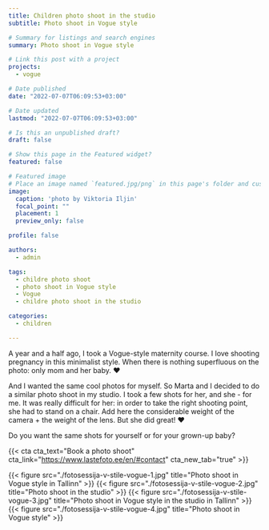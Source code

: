 ```yaml
---
title: Children photo shoot in the studio
subtitle: Photo shoot in Vogue style

# Summary for listings and search engines
summary: Photo shoot in Vogue style

# Link this post with a project
projects: 
  - vogue

# Date published
date: "2022-07-07T06:09:53+03:00"

# Date updated
lastmod: "2022-07-07T06:09:53+03:00"

# Is this an unpublished draft?
draft: false

# Show this page in the Featured widget?
featured: false

# Featured image
# Place an image named `featured.jpg/png` in this page's folder and customize its options here.
image:
  caption: 'photo by Viktoria Iljin'
  focal_point: ""
  placement: 1
  preview_only: false

profile: false

authors:
  - admin

tags:
  - childre photo shoot
  - photo shoot in Vogue style
  - Vogue
  - childre photo shoot in the studio

categories:
  - children

---
```

A year and a half ago, I took a Vogue-style maternity course. I love shooting pregnancy in this minimalist style. When there is nothing superfluous on the photo: only mom and her baby. ❤️

And I wanted the same cool photos for myself. So Marta and I decided to do a similar photo shoot in my studio. I took a few shots for her, and she - for me. It was really difficult for her: in order to take the right shooting point, she had to stand on a chair. Add here the considerable weight of the camera + the weight of the lens. But she did great! ❤️

Do you want the same shots for yourself or for your grown-up baby?

{{< cta cta_text="Book a photo  shoot" cta_link="https://www.lastefoto.ee/en/#contact" cta_new_tab="true" >}}

{{< figure src="./fotosessija-v-stile-vogue-1.jpg" title="Photo shoot in Vogue style in Tallinn" >}}
{{< figure src="./fotosessija-v-stile-vogue-2.jpg" title="Photo shoot in the studio" >}}
{{< figure src="./fotosessija-v-stile-vogue-3.jpg" title="Photo shoot in Vogue style in the studio in Tallinn" >}}
{{< figure src="./fotosessija-v-stile-vogue-4.jpg" title="Photo shoot in Vogue style" >}}